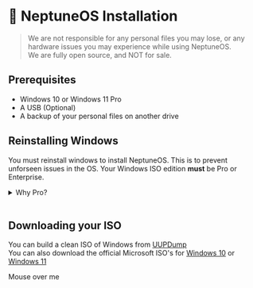 <!DOCTYPE html>
<body>

# 🚀 NeptuneOS Installation

> We are not responsible for any personal files you may lose, or any hardware issues you may experience while using NeptuneOS. <br>
> We are fully open source, and NOT for sale.

## Prerequisites

- Windows 10 or Windows 11 Pro
- A USB (Optional)
- A backup of your personal files on another drive

## Reinstalling Windows

You must reinstall windows to install NeptuneOS. This is to prevent unforseen issues in the OS.
Your Windows ISO edition **must** be Pro or Enterprise.

<details><summary>Why Pro?</summary>
Home editions do not support numerous amount of registry tweaks that are supported in Pro.
</details>

<br>

## Downloading your ISO

You can build a clean ISO of Windows from <a href="https://uupdump.net/known.php">UUPDump</a> <br>
You can also download the official Microsoft ISO's for <a href="https://www.microsoft.com/software-download/windows10">Windows 10</a> or <a href="https://www.microsoft.com/en-us/software-download/windows11">Windows 11</a>

<style>
.dropdown {
  position: relative;
  display: inline-block;
}

.dropdown-content {
  display: none;
  position: absolute;
  background-color: #f9f9f9;
  min-width: 160px;
  box-shadow: 0px 8px 16px 0px rgba(0,0,0,0.2);
  padding: 12px 16px;
  z-index: 1;
}

.dropdown:hover .dropdown-content {
  display: block;
}
</style>

<div class="dropdown">
  <span>Mouse over me</span>
  <div class="dropdown-content">
    <p>Hello World!</p>
  </div>
</div>

</body>
